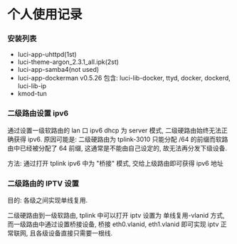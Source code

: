 # 个人使用记录

### 安装列表
- luci-app-uhttpd(1st)
- luci-theme-argon_2.3.1_all.ipk(2st)
- luci-app-samba4(not used)
- luci-app-dockerman v0.5.26 包含: luci-lib-docker, ttyd, docker, dockerd, luci-lib-ip
- kmod-tun


### 二级路由设置 ipv6
通过设置一级软路由的 lan 口 ipv6 dhcp 为 server 模式, 二级硬路由始终无法正确获得 ipv6.
原因可能是: 二级硬路由为 tplink-3010 只能分配 /64 的前缀而软路由中已经被分配了 64 前缀, 这通常是不能由自己设定的, 故无法再分发下级设备.

方法: 通过打开 tplink ipv6 中为 "桥接" 模式, 交给上级路由即可获得 ipv6 地址

### 二级路由的 IPTV 设置
目的: 各级之间实现单线复用.

二级硬路由到一级软路由, tplink 中可以打开 iptv 设置为 单线复用-vlanid 方式, 而一级路由中通过设置桥接设备, 桥接 eth0.vlanid, eth1.vlanid 即可实现 iptv 正常联网, 且各级设备直接只需要一根线.